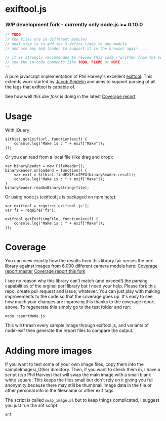 exiftool.js
===========

### *WIP* development fork - currently only node.js >= 0.10.0

```javascript
/* TODO
// the files are in different modules 
// next step is to add the 3 define lines to any module 
// and use any amd loader to support it in the browser again ...

// it is strongly recommended to review this code ("written from the scratch")
// see the in-code comments like TODO, FIXME or NOTE ...
*/
```

A pure javascript implementation of Phil Harvey's excellent [exiftool](http://www.sno.phy.queensu.ca/~phil/exiftool/). This extends work started by [Jacob Seidelin](http://www.nihilogic.dk/labs/exifjquery/) and aims to support parsing of all the tags that exiftool is capable of.

See how well _this dev fork_ is doing in the latest [Coverage report](http://redaktor.circinus.uberspace.de/exiftooljs/report/)


Usage
=====

With jQuery:

```
$(this).getExif(url, function(exif) {
    console.log("Make is : " + exif["Make"]);
});

```

Or you can read from a local file (like drag and drop):

```
var binaryReader = new FileReader();
binaryReader.onloadend = function() {
    var exif = $(this).findEXIFinJPEG(binaryReader.result);
    console.log("Make is : " + exif["Make"]);
}
binaryReader.readAsBinaryString(file);

```

Or using node.js (exiftool.js is packaged on npm [here](https://www.npmjs.org/package/exiftool.js)):

```
var exiftool = require('exiftool.js');
var fs = require('fs');

exiftool.getExif(imgFile, function(exif) {
    console.log("Make is : " + exif["Make"]);
});
```


Coverage
========

You can view exactly how the results from this library fair verses the perl library against images from 6,000 different camera models here:
[Coverage report master](http://mattburns.github.io/exiftool.js/test/generated/reports/)
[Coverage report this fork](http://redaktor.circinus.uberspace.de/exiftooljs/report/)

I see no reason why this library can't match (and exceed!) the parsing capabilities of the orginal perl library but I need your help. Please fork this repo, create pull request and issue, whatever. You can just play with making improvements to the code so that the coverage goes up. It's easy to see how much your changes are improving this thanks to the coverage report above. To regenerate this simply go to the test folder and run:

```
node reportNode.js
```

This will thrash every sample image through exiftool.js, and variants of node-exif then generate the report files to compare the output.



Adding more images
==================

If you want to test some of your own image files, copy them into the sampleImages/_Other directory. Then, if you want to check them in, I have a script (c/o Phil Harvey) that will swap the main image with a small blank white square. This keeps the files small but don't rely on it giving you full anonymity because there may still be thumbnail image data in the file or other personal info in the filesname or other exif tags.

The script is called `swap_image.pl` but to keep things complicated, I suggest you just run the ant script:

```
ant
```

